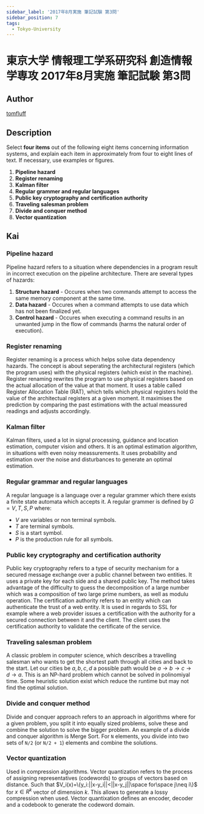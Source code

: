```yaml
---
sidebar_label: '2017年8月実施 筆記試験 第3問'
sidebar_position: 7
tags:
  - Tokyo-University
---
```

# 東京大学 情報理工学系研究科 創造情報学専攻 2017年8月実施 筆記試験 第3問

## **Author**
[tomfluff](https://github.com/tomfluff)

## **Description**
Select **four items** out of the following eight items concerning information systems, and explain each item in approximately from four to eight lines of text. If necessary, use examples or figures.

1. **Pipeline hazard**
2. **Register renaming**
3. **Kalman filter**
4. **Regular grammer and regular languages**
5. **Public key cryptography and certification authority**
6. **Traveling salesman problem**
7. **Divide and conquer method**
8. **Vector quantization**

## **Kai**
### Pipeline hazard
Pipeline hazard refers to a situation where dependencies in a program result in incorrect execution on the pipeline architecture. There are several types of hazards:
1. **Structure hazard** - Occures when two commands attempt to access the same memory component at the same time.
2. **Data hazard** - Occures when a command attempts to use data which has not been finalized yet.
3. **Control hazard** - Occures when executing a command results in an unwanted jump in the flow of commands (harms the natural order of execution).

### Register renaming
Register renaming is a process which helps solve data dependency hazards. The concept is about seperating the architectural registers (which the program uses) with the physical registers (which exist in the machine). Register renaming rewrites the program to use physical registers based on the actual allocation of the value at that moment. It uses a table called Register Allocation Table (RAT), which tells which physical registers hold the value of the architectual registers at a given moment. It maximises the prediction by comparing the past estimations with the actual meassured readings and adjusts accordingly.

### Kalman filter
Kalman filters, used a lot in signal processing, guidance and location estimation, computer vision and others. It is an optimal estimation algorithm, in situations with even noisy meassurements. It uses probability and estimation over the noise and disturbances to generate an optimal estimation. 

### Regular grammar and regular languages
A regular language is a language over a regular grammer which there exists a finite state automata which accepts it. A regular grammer is defined by $G={V,T,S,P}$ where:
- $V$ are variables or non terminal symbols.
- $T$ are terminal symbols.
- $S$ is a start symbol.
- $P$ is the production rule for all symbols.

### Public key cryptography and certification authority
Public key cryptography refers to a type of security mechanism for a secured message exchange over a public channel between two entities. It uses a private key for each side and a shared public key. The method takes advantage of the difficulty to guess the decomposition of a large number which was a composition of two large prime numbers, as well as modulu operation. The certification authority refers to an entity which can authenticate the trust of a web entity. It is used in regards to SSL for example where a web provider issues a certification with the authority for a secured connection between it and the client. The client uses the certification authority to validate the certificate of the service.

### Traveling salesman problem
A classic problem in computer science, which describes a travelling salesman who wants to get the shortest path through all cities and back to the start. Let our cities be ${a,b,c,d}$ a possible path would be $a\rightarrow b \rightarrow c \rightarrow d \rightarrow a$. This is an NP-hard problem which cannot be solved in polinomiyal time. Some heuristic solution exist which reduce the runtime but may not find the optimal solution.

### Divide and conquer method
Divide and conquer approach refers to an approach in algorithms where for a given problem, you split it into equally sized problems, solve these and combine the solution to solve the bigger problem. An example of a divide and conquer algorithm is Merge Sort. For `N` elements, you divide into two sets of `N/2` (or `N/2 + 1`) elements and combine the solutions.

### Vector quantization
Used in compression algorithms. Vector quantization refers to the process of assigning representatives (codewords) to groups of vectors based on distance. Such that $V_i(x)=\{y_i:||x-y_i||<||x-y_j||\space for\space j\neq i\}$ for $x\in R^k$ vector of dimension $k$. This allows to generate a lossy compression when used. Vector quantixation defines an encoder, decoder and a codebook to generate the codeword domain.